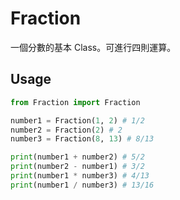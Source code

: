 # Fraction
一個分數的基本 Class。可進行四則運算。

## Usage
```Python
from Fraction import Fraction

number1 = Fraction(1, 2) # 1/2
number2 = Fraction(2) # 2
number3 = Fraction(8, 13) # 8/13

print(number1 + number2) # 5/2
print(number2 - number1) # 3/2
print(number1 * number3) # 4/13
print(number1 / number3) # 13/16
```
